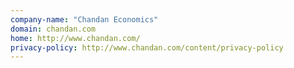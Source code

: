 ```yaml
---
company-name: "Chandan Economics"
domain: chandan.com
home: http://www.chandan.com/
privacy-policy: http://www.chandan.com/content/privacy-policy
---
```




